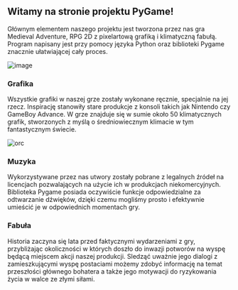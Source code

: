 ## Witamy na stronie projektu PyGame!

  Głównym elementem naszego projektu jest tworzona przez nas gra Medieval Adventure, RPG 2D z pixelartową grafiką i klimatyczną fabułą. Program napisany jest przy pomocy języka Python oraz biblioteki Pygame znacznie ułatwiającej cały proces.
  
![image](https://user-images.githubusercontent.com/72696235/102686938-7b7f6a80-41eb-11eb-992d-365cc6a757f0.png)

### Grafika

  Wszystkie grafiki w naszej grze zostały wykonane ręcznie, specjalnie na jej rzecz. Inspirację stanowiły stare produkcje z konsoli takich jak Nintendo czy GameBoy Advance. W grze znajduje się w sumie około 50 klimatycznych grafik, stworzonych z myślą o średniowiecznym klimacie w tym fantastycznym świecie.
  
  ![orc](https://user-images.githubusercontent.com/72696235/102687011-18da9e80-41ec-11eb-8e01-c1f5427badc2.png)

### Muzyka
  Wykorzystywane przez nas utwory zostały pobrane z legalnych źródeł na licencjach pozwalających na użycie ich w produkcjach niekomercyjnych. Biblioteka Pygame posiada oczywiście funkcje odpowiedzialne za odtwarzanie dźwięków, dzięki czemu mogliśmy prosto i efektywnie umieścić je w odpowiednich momentach gry.

### Fabuła

  Historia zaczyna się lata przed faktycznymi wydarzeniami z gry, przybliżając okoliczności w których doszło do inwazji potworów na wyspę będącą miejscem akcji naszej produkcji. Sledząć uważnie jego dialogi z zamieszkującymi wyspę postaciami możemy zdobyć informację na temat przeszłości głównego bohatera a także jego motywacji do ryzykowania życia w walce ze złymi siłami.
